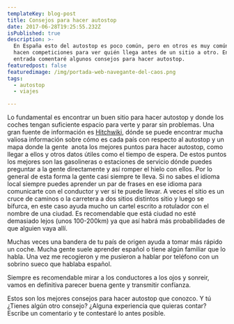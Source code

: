 ```yaml
---
templateKey: blog-post
title: Consejos para hacer autostop
date: 2017-06-28T19:25:55.232Z
isPublished: true
description: >-
  En España esto del autostop es poco común, pero en otros es muy común y hasta
  hacen competiciones para ver quién llega antes de un sitio a otro. En esta
  entrada comentaré algunos consejos para hacer autostop.
featuredpost: false
featuredimage: /img/portada-web-navegante-del-caos.png
tags:
  - autostop
  - viajes

---
```


Lo fundamental es encontrar un buen sitio para hacer autostop y donde los coches tengan suficiente espacio para verte y parar sin problemas. Una gran fuente de información es&nbsp;<a href="http://hitchwiki.org/maps/">Hitchwiki</a>, dónde se puede encontrar mucha valiosa información sobre cómo es cada país con respecto al autostop y un mapa donde la gente &nbsp;anota los mejores puntos para hacer autostop, como llegar a ellos y otros datos útiles como el tiempo de espera.
De estos puntos los mejores son las gasolineras o estaciones de servicio dónde puedes preguntar a la gente directamente y así romper el hielo con ellos. Por lo general de esta forma la gente casi siempre te lleva. Si no sabes el idioma local siempre puedes aprender un par de frases en ese idioma para comunicarte con el conductor y ver si te puede llevar.
A veces el sitio es un cruce de caminos o la carretera a dos sitios distintos sitio y luego se bifurca, en este caso ayuda mucho un cartel escrito a rotulador con el nombre de una ciudad. Es recomendable que está ciudad no esté demasiado lejos (unos 100-200km) ya que así habrá más probabilidades de que alguien vaya allí.

Muchas veces una bandera de tu país de origen ayuda a tomar más rápido un coche. Mucha gente suele aprender español o tiene algún familiar que lo habla. Una vez me recogieron y me pusieron a hablar por teléfono con un sobrino sueco que hablaba español.

Siempre es recomendable mirar a los conductores a los ojos y sonreir, vamos en definitiva parecer buena gente y transmitir confíanza.

Estos son los mejores consejos para hacer autostop que conozco. Y tú ¿Tienes algún otro consejo? ¿Alguna experiencia que quieras contar? Escribe un comentario y te contestaré lo antes posible.
